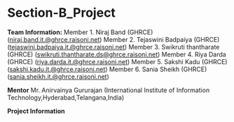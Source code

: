 # Section-B_Project

**Team Information:**
Member 1. Niraj Band (GHRCE) (niraj.band.it.@ghrce.raisoni.net) 
Member 2. Tejaswini Badpaiya (GHRCE) (tejaswini.badpaiya.it.@ghrce.raisoni.net) 
Member 3. Swikruti thantharate (GHRCE) (swikruti.thantharate.ds@ghrce.raisoni.net) 
Member 4. Riya Darda (GHRCE) (riya.darda.it.@ghrce.raisoni.net) 
Member 5. Sakshi Kadu (GHRCE) (sakshi.kadu.it.@ghrce.raisoni.net) 
Member 6. Sania Sheikh (GHRCE) (sania.sheikh.it.@ghrce.raisoni.net) 

**Mentor**
Mr. Anirvainya Gururajan (International Institute of Information Technology,Hyderabad,Telangana,India)

**Project Information**
